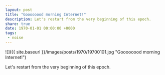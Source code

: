```yaml
---
layout: post
title: "Goooooood morning Internet!"
description: Let's restart from the very beginning of this epoch.
share: true
date: 1970-01-01 00:00:00 +0000
tags:
 - noise
---
```


![]({{ site.baseurl  }}/images/posts/1970/19700101.jpg "Goooooood morning Internet!")

Let's restart from the very beginning of this epoch.
